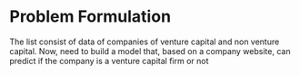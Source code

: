 # Problem Formulation
The list consist of data of companies of venture capital and non venture capital. Now, need to build a model that, based on a company website, can predict if the company is a venture capital firm or not


